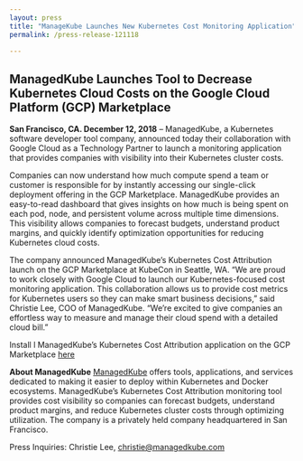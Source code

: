 ```yaml
---
layout: press
title: "ManageKube Launches New Kubernetes Cost Monitoring Application"
permalink: /press-release-121118

---
```


## ManagedKube Launches Tool to Decrease Kubernetes Cloud Costs on the Google Cloud Platform (GCP) Marketplace

**San Francisco, CA. December 12, 2018** – ManagedKube, a Kubernetes software developer tool company, announced today their collaboration with Google Cloud as a Technology Partner to launch a monitoring application that provides companies with visibility into their Kubernetes cluster costs.

Companies can now understand how much compute spend a team or customer is responsible for by instantly accessing our single-click deployment offering in the GCP Marketplace. ManagedKube provides an easy-to-read dashboard that gives insights on how much is being spent on each pod, node, and persistent volume across multiple time dimensions. This visibility allows companies to forecast budgets, understand product margins, and quickly identify optimization opportunities for reducing Kubernetes cloud costs.

The company announced ManagedKube’s Kubernetes Cost Attribution launch on the GCP Marketplace at KubeCon in Seattle, WA. “We are proud to work closely with Google Cloud to launch our Kubernetes-focused cost monitoring application. This collaboration allows us to provide cost metrics for Kubernetes users so they can make smart business decisions,” said Christie Lee, COO of ManagedKube. “We’re excited to give companies an effortless way to measure and manage their cloud spend with a detailed cloud bill.”

Install l ManagedKube’s Kubernetes Cost Attribution application on the GCP Marketplace [here][link]

**About ManagedKube**
[ManagedKube][link2] offers tools, applications, and services dedicated to making it easier to deploy within Kubernetes and Docker ecosystems. ManagedKube’s Kubernetes Cost Attribution monitoring tool
provides cost visibility so companies can forecast budgets, understand product margins, and reduce
Kubernetes cluster costs through optimizing utilization. The company is a privately held company
headquartered in San Francisco.

Press Inquiries: Christie Lee, christie@managedkube.com


[link]: https://managedkube.com/install-on-gke
[link2]: https://managedkube.com
